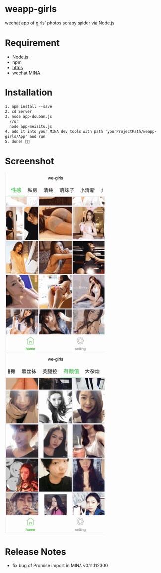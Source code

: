 # weapp-girls

wechat app of girls' photos scrapy spider via Node.js

# Requirement

- Node.js
- npm
- [https](http://litt1e-p.github.io/2016/10/20/build-a-https-server-for-localhost/)
- wechat [MINA](https://mp.weixin.qq.com/debug/wxadoc/dev/devtools/download.html?t=1476197490095)

# Installation

```
1. npm install --save
2. cd Server
3. node app-douban.js 
  //or
  node app-meizitu.js
4. add it into your MINA dev tools with path 'yourProjectPath/weapp-girls/App' and run
5. done! 🎉🎉
```

# Screenshot

<img src="screenshot02.gif" width="320">

<img src="screenshot.gif" width="320">

# Release Notes

- fix bug of Promise import in MINA v0.11.112300
